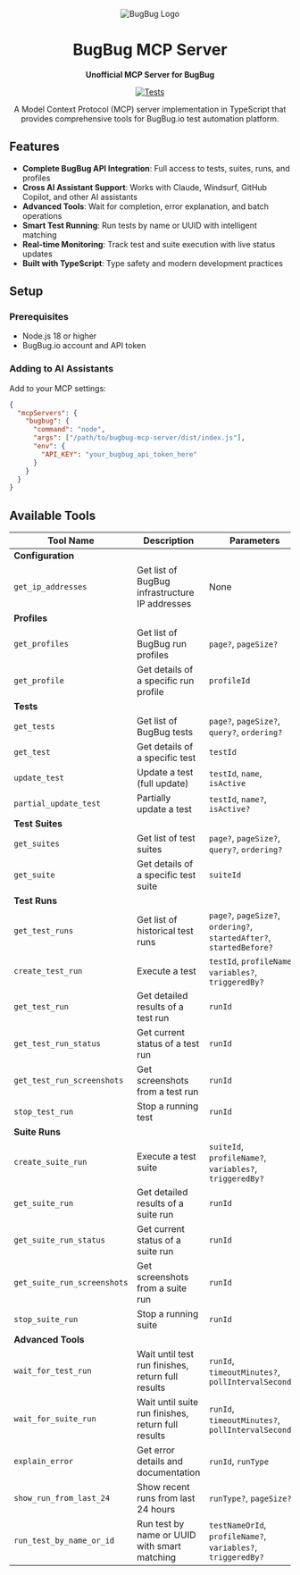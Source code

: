 <div align="center">

![BugBug Logo](https://bugbug.io/favicon-96x96.png)

# BugBug MCP Server

**Unofficial MCP Server for BugBug**

[![Tests](https://github.com/simplypixi/bugbug-mcp-server/actions/workflows/test.yml/badge.svg)](https://github.com/simplypixi/bugbug-mcp-server/actions/workflows/test.yml)

A Model Context Protocol (MCP) server implementation in TypeScript that provides comprehensive tools for BugBug.io test automation platform.

</div>

## Features

- **Complete BugBug API Integration**: Full access to tests, suites, runs, and profiles
- **Cross AI Assistant Support**: Works with Claude, Windsurf, GitHub Copilot, and other AI assistants
- **Advanced Tools**: Wait for completion, error explanation, and batch operations
- **Smart Test Running**: Run tests by name or UUID with intelligent matching
- **Real-time Monitoring**: Track test and suite execution with live status updates
- **Built with TypeScript**: Type safety and modern development practices

## Setup

### Prerequisites

- Node.js 18 or higher
- BugBug.io account and API token

### Adding to AI Assistants

Add to your MCP settings:

```json
{
  "mcpServers": {
    "bugbug": {
      "command": "node",
      "args": ["/path/to/bugbug-mcp-server/dist/index.js"],
      "env": {
        "API_KEY": "your_bugbug_api_token_here"
      }
    }
  }
}
```

## Available Tools

| Tool Name                   | Description                                        | Parameters                                                           |
| --------------------------- | -------------------------------------------------- | -------------------------------------------------------------------- |
| **Configuration**           |                                                    |                                                                      |
| `get_ip_addresses`          | Get list of BugBug infrastructure IP addresses     | None                                                                 |
| **Profiles**                |                                                    |                                                                      |
| `get_profiles`              | Get list of BugBug run profiles                    | `page?`, `pageSize?`                                                 |
| `get_profile`               | Get details of a specific run profile              | `profileId`                                                          |
| **Tests**                   |                                                    |                                                                      |
| `get_tests`                 | Get list of BugBug tests                           | `page?`, `pageSize?`, `query?`, `ordering?`                          |
| `get_test`                  | Get details of a specific test                     | `testId`                                                             |
| `update_test`               | Update a test (full update)                        | `testId`, `name`, `isActive`                                         |
| `partial_update_test`       | Partially update a test                            | `testId`, `name?`, `isActive?`                                       |
| **Test Suites**             |                                                    |                                                                      |
| `get_suites`                | Get list of test suites                            | `page?`, `pageSize?`, `query?`, `ordering?`                          |
| `get_suite`                 | Get details of a specific test suite               | `suiteId`                                                            |
| **Test Runs**               |                                                    |                                                                      |
| `get_test_runs`             | Get list of historical test runs                   | `page?`, `pageSize?`, `ordering?`, `startedAfter?`, `startedBefore?` |
| `create_test_run`           | Execute a test                                     | `testId`, `profileName?`, `variables?`, `triggeredBy?`               |
| `get_test_run`              | Get detailed results of a test run                 | `runId`                                                              |
| `get_test_run_status`       | Get current status of a test run                   | `runId`                                                              |
| `get_test_run_screenshots`  | Get screenshots from a test run                    | `runId`                                                              |
| `stop_test_run`             | Stop a running test                                | `runId`                                                              |
| **Suite Runs**              |                                                    |                                                                      |
| `create_suite_run`          | Execute a test suite                               | `suiteId`, `profileName?`, `variables?`, `triggeredBy?`              |
| `get_suite_run`             | Get detailed results of a suite run                | `runId`                                                              |
| `get_suite_run_status`      | Get current status of a suite run                  | `runId`                                                              |
| `get_suite_run_screenshots` | Get screenshots from a suite run                   | `runId`                                                              |
| `stop_suite_run`            | Stop a running suite                               | `runId`                                                              |
| **Advanced Tools**          |                                                    |                                                                      |
| `wait_for_test_run`         | Wait until test run finishes, return full results  | `runId`, `timeoutMinutes?`, `pollIntervalSeconds?`                   |
| `wait_for_suite_run`        | Wait until suite run finishes, return full results | `runId`, `timeoutMinutes?`, `pollIntervalSeconds?`                   |
| `explain_error`             | Get error details and documentation                | `runId`, `runType`                                                   |
| `show_run_from_last_24`     | Show recent runs from last 24 hours                | `runType?`, `pageSize?`                                              |
| `run_test_by_name_or_id`    | Run test by name or UUID with smart matching       | `testNameOrId`, `profileName?`, `variables?`, `triggeredBy?`         |
